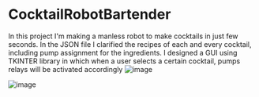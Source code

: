 # CocktailRobotBartender
In this project I'm making a manless robot to make cocktails in just few seconds. In the JSON file I clarified the recipes of each and every cocktail, including pump assignment for the ingredients. I designed a GUI using TKINTER library in which when a user selects a certain cocktail, pumps relays will be activated accordingly 
![image](https://github.com/saidijongo/CocktailRobotBartender/assets/31678025/a66539ef-5453-4111-8028-db89f2888960)


![image](https://github.com/saidijongo/CocktailRobotBartender/assets/31678025/a8455c80-8645-4ce2-aeb4-ff1e718cd5ff)


